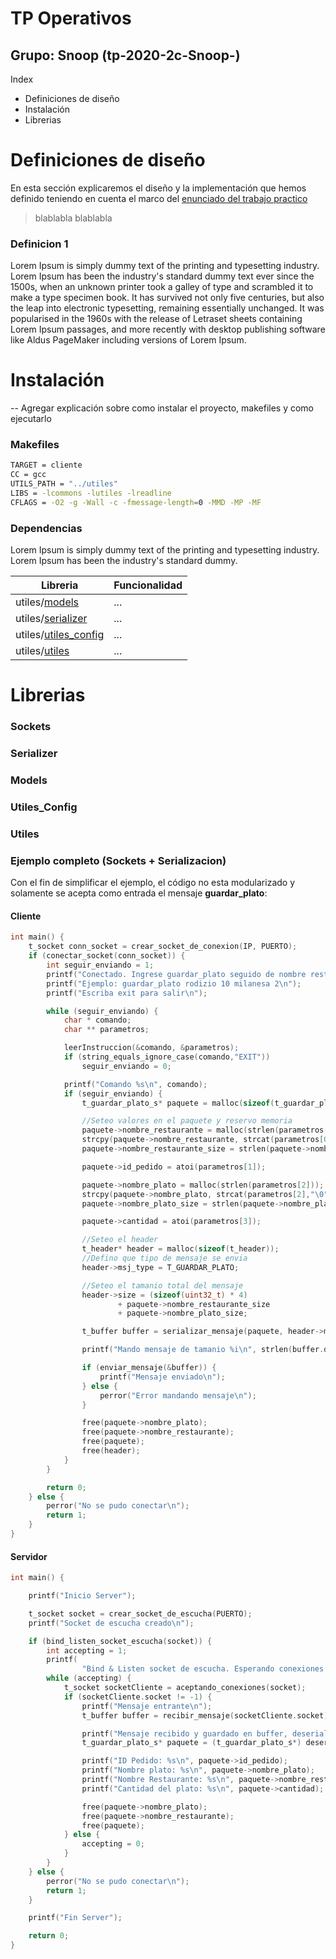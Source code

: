 # TP Operativos
## Grupo: Snoop (tp-2020-2c-Snoop-)

Index

  - Definiciones de diseño
  - Instalación
  - Librerias

# Definiciones de diseño

En esta sección explicaremos el diseño y la implementación que hemos definido teniendo en cuenta el marco del [enunciado del trabajo practico](https://docs.google.com/document/d/13JCJawPWfL2y6wGTBYykUTvQY5Uso0iYpXSFDAQFbFw/edit)

> blablabla
> blablabla

### Definicion 1

Lorem Ipsum is simply dummy text of the printing and typesetting industry. Lorem Ipsum has been the industry's standard dummy text ever since the 1500s, when an unknown printer took a galley of type and scrambled it to make a type specimen book. It has survived not only five centuries, but also the leap into electronic typesetting, remaining essentially unchanged. It was popularised in the 1960s with the release of Letraset sheets containing Lorem Ipsum passages, and more recently with desktop publishing software like Aldus PageMaker including versions of Lorem Ipsum.

# Instalación

-- Agregar explicación sobre como instalar el proyecto, makefiles y como ejecutarlo

### Makefiles

```sh
TARGET = cliente
CC = gcc
UTILS_PATH = "../utiles"
LIBS = -lcommons -lutiles -lreadline
CFLAGS = -O2 -g -Wall -c -fmessage-length=0 -MMD -MP -MF
```

### Dependencias

Lorem Ipsum is simply dummy text of the printing and typesetting industry. Lorem Ipsum has been the industry's standard dummy.

| Libreria | Funcionalidad |
| ------ | ------ |
| utiles/[models](librerias/models/README.md) | ... |
| utiles/[serializer](librerias/models/README.md) | ... |
| utiles/[utiles_config](librerias/models/README.md) | ... |
| utiles/[utiles](librerias/models/README.md) | ... |

# Librerias

### Sockets

### Serializer

### Models

### Utiles_Config

### Utiles

### Ejemplo completo (Sockets + Serializacion)

Con el fin de simplificar el ejemplo, el código no esta modularizado y solamente se acepta como entrada el mensaje **guardar_plato**:

#### Cliente
```c
int main() {
	t_socket conn_socket = crear_socket_de_conexion(IP, PUERTO);
	if (conectar_socket(conn_socket)) {
		int seguir_enviando = 1;
		printf("Conectado. Ingrese guardar_plato seguido de nombre restaurante, id del pedido, plato y cantidad\n");
		printf("Ejemplo: guardar_plato rodizio 10 milanesa 2\n");
		printf("Escriba exit para salir\n");

		while (seguir_enviando) {
			char * comando;
			char ** parametros;

			leerInstruccion(&comando, &parametros);
			if (string_equals_ignore_case(comando,"EXIT"))
				seguir_enviando = 0;

			printf("Comando %s\n", comando);
			if (seguir_enviando) {
				t_guardar_plato_s* paquete = malloc(sizeof(t_guardar_plato_s));

				//Seteo valores en el paquete y reservo memoria
				paquete->nombre_restaurante = malloc(strlen(parametros[0]));
				strcpy(paquete->nombre_restaurante, strcat(parametros[0],"\0"));
				paquete->nombre_restaurante_size = strlen(paquete->nombre_restaurante) + 1;

				paquete->id_pedido = atoi(parametros[1]);

				paquete->nombre_plato = malloc(strlen(parametros[2]));
				strcpy(paquete->nombre_plato, strcat(parametros[2],"\0"));
				paquete->nombre_plato_size = strlen(paquete->nombre_plato) + 1;

				paquete->cantidad = atoi(parametros[3]);

				//Seteo el header
				t_header* header = malloc(sizeof(t_header));
				//Defino que tipo de mensaje se envia
				header->msj_type = T_GUARDAR_PLATO;

				//Seteo el tamanio total del mensaje
				header->size = (sizeof(uint32_t) * 4)
						+ paquete->nombre_restaurante_size
						+ paquete->nombre_plato_size;

				t_buffer buffer = serializar_mensaje(paquete, header->msj_type, header->size, conn_socket.socket);

				printf("Mando mensaje de tamanio %i\n", strlen(buffer.data));

				if (enviar_mensaje(&buffer)) {
					printf("Mensaje enviado\n");
				} else {
					perror("Error mandando mensaje\n");
				}

				free(paquete->nombre_plato);
				free(paquete->nombre_restaurante);
				free(paquete);
				free(header);
			}
		}

		return 0;
	} else {
		perror("No se pudo conectar\n");
		return 1;
	}
}
```

#### Servidor
```c
int main() {

	printf("Inicio Server");

	t_socket socket = crear_socket_de_escucha(PUERTO);
	printf("Socket de escucha creado\n");

	if (bind_listen_socket_escucha(socket)) {
		int accepting = 1;
		printf(
				"Bind & Listen socket de escucha. Esperando conexiones entrantes...\n");
		while (accepting) {
			t_socket socketCliente = aceptando_conexiones(socket);
			if (socketCliente.socket != -1) {
				printf("Mensaje entrante\n");
				t_buffer buffer = recibir_mensaje(socketCliente.socket);

				printf("Mensaje recibido y guardado en buffer, deserializando...\n");
				t_guardar_plato_s* paquete = (t_guardar_plato_s*) deserializar_mensaje(&buffer);

				printf("ID Pedido: %s\n", paquete->id_pedido);
				printf("Nombre plato: %s\n", paquete->nombre_plato);
				printf("Nombre Restaurante: %s\n", paquete->nombre_restaurante);
				printf("Cantidad del plato: %s\n", paquete->cantidad);

				free(paquete->nombre_plato);
				free(paquete->nombre_restaurante);
				free(paquete);
			} else {
				accepting = 0;
			}
		}
	} else {
		perror("No se pudo conectar\n");
		return 1;
	}

	printf("Fin Server");

	return 0;
}
```